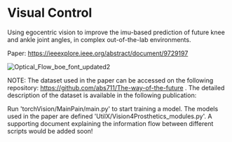 # Visual Control
Using egocentric vision to improve the imu-based prediction of future knee and ankle joint angles, in complex out-of-the-lab environments.

Paper: https://ieeexplore.ieee.org/abstract/document/9729197

![Optical_Flow_boe_font_updated2](https://user-images.githubusercontent.com/42185229/177664658-80144c7c-4224-4de4-aeac-fae5744160ac.png)


NOTE: The dataset used in the paper can be accessed on the following repository: https://github.com/abs711/The-way-of-the-future . The detailed description of the dataset is available in the following publication:

Run 'torchVision/MainPain/main.py' to start training a model. The models used in the paper are defined 'UtilX/Vision4Prosthetics_modules.py'. A supporting document explaining the information flow between different scripts would be added soon!
